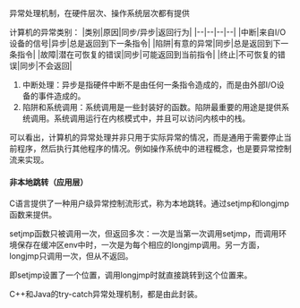 异常处理机制，在硬件层次、操作系统层次都有提供

计算机的异常类别：
|类别|原因|同步/异步|返回行为|
|--|--|--|--|
|中断|来自I/O设备的信号|异步|总是返回到下一条指令|
|陷阱|有意的异常|同步|总是返回到下一条指令|
|故障|潜在可恢复的错误|同步|可能返回到当前指令|
|终止|不可恢复的错误|同步|不会返回|

1. 中断处理：异步是指硬件中断不是由任何一条指令造成的，而是由外部I/O设备的事件造成的。
2. 陷阱和系统调用：系统调用是一些封装好的函数。陷阱最重要的用途是提供系统调用。系统调用运行在内核模式中，并且可以访问内核中的栈。

可以看出，计算机的异常处理并非只用于实际异常的情况，而是通用于需要停止当前程序，然后执行其他程序的情况。例如操作系统中的进程概念，也是要异常控制流来实现。

#### 非本地跳转（应用层）
C语言提供了一种用户级异常控制流形式，称为本地跳转。通过setjmp和longjmp函数来提供。

setjmp函数只被调用一次，但返回多次：一次是当第一次调用setjmp，而调用环境保存在缓冲区env中时，一次是为每个相应的longjmp调用。另一方面，longjmp只调用一次，但从不返回。

即setjmp设置了一个位置，调用longjmp时就直接跳转到这个位置来。

C++和Java的try-catch异常处理机制，都是由此封装。
